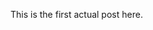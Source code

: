 <!--
.. title: The very first post
.. slug: very-first-post
.. date: 2016-08-29 15:29:40 UTC
.. tags: writing, computing
.. category: 
.. link: 
.. description: 
.. type: text
-->

This is the first actual post here.
